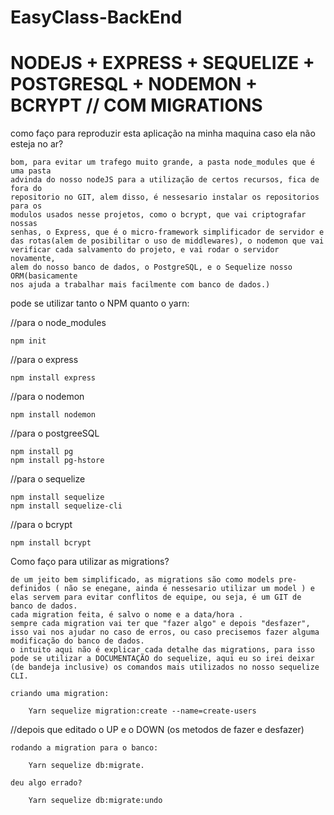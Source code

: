 # EasyClass-BackEnd

# NODEJS + EXPRESS + SEQUELIZE + POSTGRESQL + NODEMON + BCRYPT // COM MIGRATIONS 


como faço para reproduzir esta aplicação na minha maquina caso ela não esteja no ar?

    bom, para evitar um trafego muito grande, a pasta node_modules que é uma pasta 
    advinda do nosso nodeJS para a utilização de certos recursos, fica de fora do
    repositorio no GIT, alem disso, é nessesario instalar os repositorios para os 
    modulos usados nesse projetos, como o bcrypt, que vai criptografar nossas 
    senhas, o Express, que é o micro-framework simplificador de servidor e 
    das rotas(alem de posibilitar o uso de middlewares), o nodemon que vai 
    verificar cada salvamento do projeto, e vai rodar o servidor novamente, 
    alem do nosso banco de dados, o PostgreSQL, e o Sequelize nosso ORM(basicamente 
    nos ajuda a trabalhar mais facilmente com banco de dados.)


pode se utilizar tanto o NPM quanto o yarn:
  
  //para o node_modules

    npm init  

  //para o express
    
    npm install express
  
  //para o nodemon

    npm install nodemon

  //para o postgreeSQL
    
    npm install pg
    npm install pg-hstore

  //para o sequelize

    npm install sequelize
    npm install sequelize-cli

  //para o bcrypt

    npm install bcrypt



Como faço para utilizar as migrations?

    de um jeito bem simplificado, as migrations são como models pre-definidos ( não se enegane, ainda é nessesario utilizar um model ) e elas servem para evitar conflitos de equipe, ou seja, é um GIT de banco de dados.
    cada migration feita, é salvo o nome e a data/hora .
    sempre cada migration vai ter que "fazer algo" e depois "desfazer", isso vai nos ajudar no caso de erros, ou caso precisemos fazer alguma modificação do banco de dados.
    o intuito aqui não é explicar cada detalhe das migrations, para isso pode se utilizar a DOCUMENTAÇÃO do sequelize, aqui eu so irei deixar (de bandeja inclusive) os comandos mais utilizados no nosso sequelize CLI.

    criando uma migration:

        Yarn sequelize migration:create --name=create-users

//depois que editado o UP e o DOWN (os metodos de fazer e desfazer)

    rodando a migration para o banco:

    	Yarn sequelize db:migrate.
    
    deu algo errado?

        Yarn sequelize db:migrate:undo



